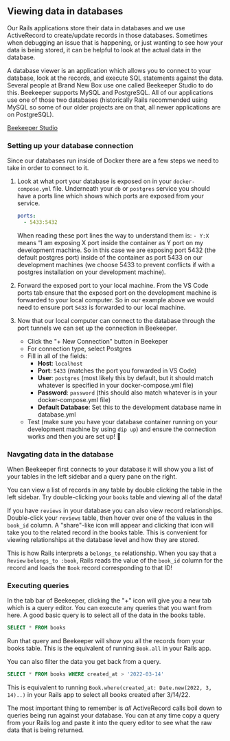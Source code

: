 ## Viewing data in databases

Our Rails applications store their data in databases and we use ActiveRecord to create/update records in those databases. Sometimes when debugging an issue that is happening, or just wanting to see how your data is being stored, it can be helpful to look at the actual data in the database.

A database viewer is an application which allows you to connect to your database, look at the records, and execute SQL statements against the data. Several people at Brand New Box use one called Beekeeper Studio to do this. Beekeeper supports MySQL and PostgreSQL. All of our applications use one of those two databases (historically Rails recommended using MySQL so some of our older projects are on that, all newer applications are on PostgreSQL).

[Beekeeper Studio](https://www.beekeeperstudio.io/)

### Setting up your database connection

Since our databases run inside of Docker there are a few steps we need to take in order to connect to it.

1. Look at what port your database is exposed on in your `docker-compose.yml` file. Underneath your `db` or `postgres` service you should have a ports line which shows which ports are exposed from your service.
    
    ```yaml
    ports:
      - 5433:5432
    ```
    
    When reading these port lines the way to understand them is: `- Y:X` means “I am exposing X port inside the container as Y port on my development machine. So in this case we are exposing port 5432 (the default postgres port) inside of the container as port 5433 on our development machines (we choose 5433 to prevent conflicts if with a postgres installation on your development machine).


2. Forward the exposed port to your local machine. From the VS Code ports tab ensure that the exposed port on the development machine is forwarded to your local computer. So in our example above we would need to ensure port `5433` is forwarded to our local machine.

3. Now that our local computer can connect to the database through the port tunnels we can set up the connection in Beekeeper.
    - Click the "+ New Connection" button in Beekeper
    - For connection type, select Postgres
    - Fill in all of the fields:
        - **Host**: `localhost`
        - **Port**: `5433` (matches the port you forwarded in VS Code)
        - **User**: `postgres` (most likely this by default, but it should match whatever is specified in your docker-compose.yml file)
        - **Password**: `password` (this should also match whatever is in your docker-compose.yml file)
        - **Default Database**: Set this to the development database name in database.yml
    - Test (make sure you have your database container running on your development machine by using `dip up`) and ensure the connection works and then you are set up! 🎉
        
### Navgating data in the database

When Beekeeper first connects to your database it will show you a list of your tables in the left sidebar and a query pane on the right.

You can view a list of records in any table by double clicking the table in the left sidebar. Try double-clicking your `books` table and viewing all of the data!

If you have `reviews` in your database you can also view record relationships. Double-click your `reviews` table, then hover over one of the values in the `book_id` column. A "share"-like icon will appear and clicking that icon will take you to the related record in the books table. This is convenient for viewing relationships at the database level and how they are stored.

This is how Rails interprets a `belongs_to` relationship. When you say that a `Review` `belongs_to :book`, Rails reads the value of the `book_id` column for the record and loads the `Book` record corresponding to that ID!

### Executing queries

In the tab bar of Beekeeper, clicking the "+" icon will give you a new tab which is a query editor. You can execute any queries that you want from here. A good basic query is to select all of the data in the books table.

```sql
SELECT * FROM books
```

Run that query and Beekeeper will show you all the records from your books table. This is the equivalent of running `Book.all` in your Rails app.

You can also filter the data you get back from a query.

```sql
SELECT * FROM books WHERE created_at > '2022-03-14'
```

This is equivalent to running `Book.where(created_at: Date.new(2022, 3, 14)..)` in your Rails app to select all books created after 3/14/22. 

The most important thing to remember is _all_ ActiveRecord calls boil down to queries being run against your database. You can at any time copy a query from your Rails log and paste it into the query editor to see what the raw data that is being returned.

    
